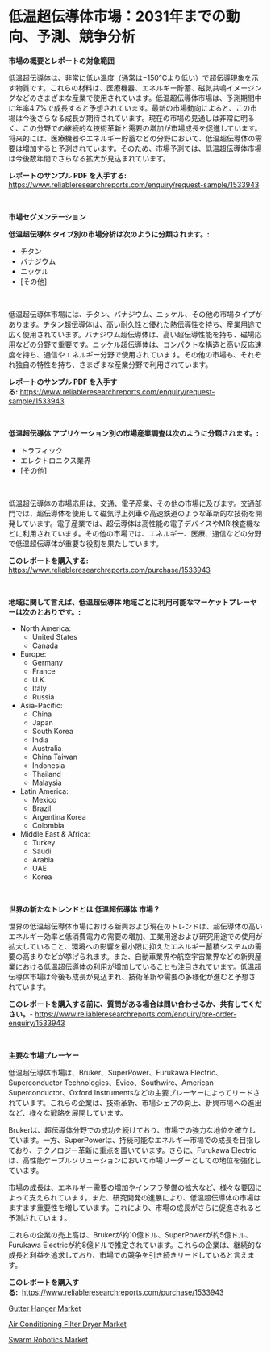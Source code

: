 <p><h1>低温超伝導体市場：2031年までの動向、予測、競争分析</h1></p><p><strong>市場の概要とレポートの対象範囲</strong></p>
<p><p>低温超伝導体は、非常に低い温度（通常は−150°Cより低い）で超伝導現象を示す物質です。これらの材料は、医療機器、エネルギー貯蓄、磁気共鳴イメージングなどのさまざまな産業で使用されています。低温超伝導体市場は、予測期間中に年率4.7%で成長すると予想されています。最新の市場動向によると、この市場は今後さらなる成長が期待されています。現在の市場の見通しは非常に明るく、この分野での継続的な技術革新と需要の増加が市場成長を促進しています。将来的には、医療機器やエネルギー貯蓄などの分野において、低温超伝導体の需要は増加すると予測されています。そのため、市場予測では、低温超伝導体市場は今後数年間でさらなる拡大が見込まれています。</p></p>
<p><strong>レポートのサンプル PDF を入手する:</strong> <a href="https://www.reliableresearchreports.com/enquiry/request-sample/1533943">https://www.reliableresearchreports.com/enquiry/request-sample/1533943</a></p>
<p>&nbsp;</p>
<p><strong>市場セグメンテーション</strong></p>
<p><strong>低温超伝導体 タイプ別の市場分析は次のように分類されます。:</strong></p>
<p><ul><li>チタン</li><li>バナジウム</li><li>ニッケル</li><li>[その他]</li></ul></p>
<p>&nbsp;</p>
<p><p>低温超伝導体市場には、チタン、バナジウム、ニッケル、その他の市場タイプがあります。チタン超伝導体は、高い耐久性と優れた熱伝導性を持ち、産業用途で広く使用されています。バナジウム超伝導体は、高い超伝導性能を持ち、磁場応用などの分野で重要です。ニッケル超伝導体は、コンパクトな構造と高い反応速度を持ち、通信やエネルギー分野で使用されています。その他の市場も、それぞれ独自の特性を持ち、さまざまな産業分野で利用されています。</p></p>
<p><strong>レポートのサンプル PDF を入手する:</strong>&nbsp;<a href="https://www.reliableresearchreports.com/enquiry/request-sample/1533943">https://www.reliableresearchreports.com/enquiry/request-sample/1533943</a></p>
<p>&nbsp;</p>
<p><strong> 低温超伝導体 アプリケーション別の市場産業調査は次のように分類されます。:</strong></p>
<p><ul><li>トラフィック</li><li>エレクトロニクス業界</li><li>[その他]</li></ul></p>
<p>&nbsp;</p>
<p><p>低温超伝導体の市場応用は、交通、電子産業、その他の市場に及びます。交通部門では、超伝導体を使用して磁気浮上列車や高速鉄道のような革新的な技術を開発しています。電子産業では、超伝導体は高性能の電子デバイスやMRI検査機などに利用されています。その他の市場では、エネルギー、医療、通信などの分野で低温超伝導体が重要な役割を果たしています。</p></p>
<p><strong>このレポートを購入する:</strong>&nbsp; <a href="https://www.reliableresearchreports.com/purchase/1533943">https://www.reliableresearchreports.com/purchase/1533943</a></p>
<p>&nbsp;</p>
<p><strong>地域に関して言えば、低温超伝導体 地域ごとに利用可能なマーケットプレーヤーは次のとおりです。:</strong></p>
<p><ul>
    <li>
        North America:
        <ul>
            <li>United States</li>
            <li>Canada</li>
        </ul>
    </li>
    <li>
        Europe:
        <ul>
            <li>Germany</li>
            <li>France</li>
            <li>U.K.</li>
            <li>Italy</li>
            <li>Russia</li>
        </ul>
    </li>
    <li>
        Asia-Pacific:
        <ul>
            <li>China</li>
            <li>Japan</li>
            <li>South Korea</li>
            <li>India</li>
            <li>Australia</li>
            <li>China Taiwan</li>
            <li>Indonesia</li>
            <li>Thailand</li>
            <li>Malaysia</li>
        </ul>
    </li>
    <li>
        Latin America:
        <ul>
            <li>Mexico</li>
            <li>Brazil</li>
            <li>Argentina Korea</li>
            <li>Colombia</li>
        </ul>
    </li>
    <li>
        Middle East & Africa:
        <ul>
            <li>Turkey</li>
            <li>Saudi</li>
            <li>Arabia</li>
            <li>UAE</li>
            <li>Korea</li>
        </ul>
    </li>
    </ul></p>
<p>&nbsp;</p>
<p><strong>世界の新たなトレンドとは 低温超伝導体 市場？</strong></p>
<p><p>世界の低温超伝導体市場における新興および現在のトレンドは、超伝導体の高いエネルギー効率と低消費電力の需要の増加、工業用途および研究用途での使用が拡大していること、環境への影響を最小限に抑えたエネルギー蓄積システムの需要の高まりなどが挙げられます。また、自動車業界や航空宇宙業界などの新興産業における低温超伝導体の利用が増加していることも注目されています。低温超伝導体市場は今後も成長が見込まれ、技術革新や需要の多様化が進むと予想されています。</p></p>
<p><strong>このレポートを購入する前に、質問がある場合は問い合わせるか、共有してください。</strong>- <a href="https://www.reliableresearchreports.com/enquiry/pre-order-enquiry/1533943">https://www.reliableresearchreports.com/enquiry/pre-order-enquiry/1533943</a></p>
<p>&nbsp;</p>
<p><strong>主要な市場プレーヤー</strong></p>
<p><p>低温超伝導体市場は、Bruker、SuperPower、Furukawa Electric、Superconductor Technologies、Evico、Southwire、American Superconductor、Oxford Instrumentsなどの主要プレーヤーによってリードされています。これらの企業は、技術革新、市場シェアの向上、新興市場への進出など、様々な戦略を展開しています。</p><p>Brukerは、超伝導体分野での成功を続けており、市場での強力な地位を確立しています。一方、SuperPowerは、持続可能なエネルギー市場での成長を目指しており、テクノロジー革新に重点を置いています。さらに、Furukawa Electricは、高性能ケーブルソリューションにおいて市場リーダーとしての地位を強化しています。</p><p>市場の成長は、エネルギー需要の増加やインフラ整備の拡大など、様々な要因によって支えられています。また、研究開発の進展により、低温超伝導体の市場はますます重要性を増しています。これにより、市場の成長がさらに促進されると予測されています。</p><p>これらの企業の売上高は、Brukerが約10億ドル、SuperPowerが約5億ドル、Furukawa Electricが約8億ドルで推定されています。これらの企業は、継続的な成長と利益を追求しており、市場での競争を引き続きリードしていると言えます。</p></p>
<p><strong>このレポートを購入する:</strong>&nbsp;&nbsp;<a href="https://www.reliableresearchreports.com/purchase/1533943">https://www.reliableresearchreports.com/purchase/1533943</a></p>
<p><p><a href="https://view.publitas.com/reportprime-1/gutter-hanger-market-offers-provide-insightful-data-for-the-time-period-from-2024-to-2031-and-also-provide-analysis-based-on-application-type-and-region/">Gutter Hanger Market</a></p><p><a href="https://view.publitas.com/reportprime-1/air-conditioning-filter-dryer-market-provides-a-comprehensive-analysis-including-a-macro-overview-of-the-market-as-well-as-micro-details-such-as-market-size-and-competitive-landscape/">Air Conditioning Filter Dryer Market</a></p><p><a href="https://view.publitas.com/reportprime-1/global-swarm-robotics-market-size-and-market-trends-insights-and-projections-from-2024-to-2031/">Swarm Robotics Market</a></p></p>